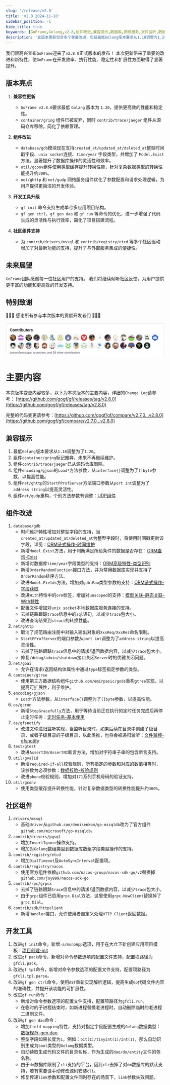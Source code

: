 ```yaml
---
slug: '/release/v2.8'
title: 'v2.8 2024-11-18'
sidebar_position: -1
hide_title: true
keywords: [GoFrame,Golang,v2.8,组件改进,兼容提示,数据库,网络服务,文件监听,数据校验,开发工具]
description: '此版本更新包含多个重要改进，包括最低Golang版本要求从1.18调整为1.20，废弃gring组件，删除jaeger组件，改进gjson参数形式，以及提高ghttp和gudp的灵活性。新特性包括数据库连接支持unix socket，支持time字段类型，gdb增加Exist方法，提升gconv转换性能，改进gvalid校验规则与gtest断言方法，增强gcron定时任务管理，并显著提升GoFrame开发工具的功能和扩展性。'
---
```



我们很高兴宣布`GoFrame`迎来了`v2.8.0`正式版本的发布！
本次更新带来了重要的改进和新特性，使`GoFrame`在开发效率、执行性能、稳定性和扩展性方面取得了显著提升。

## 版本亮点

1. **兼容性更新**
   - `GoFrame v2.8.0`要求最低 `Golang` 版本为 `1.20`，提供更高效的性能和稳定性。
   - `container/gring` 组件已被废弃，同时 `contrib/trace/jaeger` 组件从源码仓库移除，简化了依赖管理。

2. **组件改进**
   - `database/gdb`模块现在支持`created_at/updated_at/deleted_at`整型时间戳字段、`unix socket`连接、`time/year` 字段类型，并增加了 `Model.Exist` 方法，显著提升了数据库操作的灵活性和效率。
   - `util/gconv`组件使用类型缓存提升转换性能，针对复杂数据类型的转换性能提升约`300%`。
   - `net/ghttp` 和 `net/gudp` 网络服务组件优化了参数配置和请求处理逻辑，为用户提供更简洁的开发体验。

3. **开发工具升级**
   - `gf init` 命令支持生成单仓多应用项目结构。
   - `gf gen ctrl`、`gf gen dao` 和 `gf run` 等命令的优化，进一步增强了代码生成的灵活性与执行效率，简化了项目搭建流程。

4. **社区组件支持**
   - 为 `contrib/drivers/mssql` 和 `contrib/registry/etcd` 等多个社区驱动增加了对最新功能的支持，提升了与外部服务集成的便捷性。

## 未来展望

`GoFrame`团队感谢每一位社区用户的支持。
我们将继续倾听社区反馈，为用户提供更丰富的功能和更高效的开发支持。


## 特别致谢

💖💖💖 感谢所有参与本次版本的贡献开发者们 💖💖💖

![alt text](QQ_1731813654454.png)


# 主要内容

本次版本变更内容较多，以下为本次版本的主要内容，详细的`Change Log`请参考：
[https://github.com/gogf/gf/releases/tag/v2.8.0](https://github.com/gogf/gf/releases/tag/v2.8.0)

完整的代码变更请参考：[https://github.com/gogf/gf/compare/v2.7.0...v2.8.0](https://github.com/gogf/gf/compare/v2.7.0...v2.8.0)


## 兼容提示
1. 最低`Golang`版本要求从`1.18`调整为了`1.20`。
2. 组件`container/gring`标记废弃，未来不再继续维护。
3. 组件`contrib/trace/jaeger`已从源码仓库删除。
4. 组件`encoding/gjson`的`Load*`方法参数，从`interface{}`调整为了`[]byte`参数，以提高性能。
5. 组件`net/ghttp`的`StartPProfServer`方法端口参数从`port int`调整为了`address string`以提高灵活性。
6. 组件`net/gudp`重构，个别方法参数有调整：[UDP组件](../docs/组件列表/网络组件/UDP组件/UDP组件.md)

## 组件改进
1. `database/gdb`
   - 时间维护特性增加对整型字段的支持，当`created_at/updated_at/deleted_at`为整型字段时，将使用时间戳更新该字段，详见：[ORM链式操作-时间维护](../docs/核心组件/数据库ORM/ORM链式操作/ORM链式操作-时间维护/ORM链式操作-时间维护.md)
   - 新增`Model.Exist`方法，用于判断满足所给条件的数据是否存在：[ORM查询-Exist](../docs/核心组件/数据库ORM/ORM链式操作/ORM链式操作-数据查询/ORM查询-Exist.md)
   - 新增对数据库`time/year`字段类型的支持：[ORM高级特性-类型识别](../docs/核心组件/数据库ORM/ORM高级特性/ORM高级特性-类型识别.md)
   - 新增`OrderRandomFunction`接口方法，并为常用数据库实现并支持了`OrderRandom`排序方法。
   - 改进`Model.Fields`方法，增加对`gdb.Raw`类型参数的支持：[ORM链式操作-字段获取](../docs/核心组件/数据库ORM/ORM链式操作/ORM链式操作-字段获取.md)
   - 改进`With`特性中的`orm`标签，增加对`unscoped`的支持：[模型关联-静态关联-With特性](../docs/核心组件/数据库ORM/ORM链式操作/ORM链式操作-模型关联/模型关联-静态关联-With特性.md)
   - 配置文件增加对`unix socket`本地数据库服务连接的支持。
   - 去掉链路跟踪`trace`信息中的`sql`语句，以减少`trace`包大小。
   - 改进查询结果到`struct`的转换性能。
2. `net/ghttp`
   - 取消了规范路由注册中对输入输出对象的`XxxReq/XxxRes`命名限制。
   - `StartPProfServer`的端口参数从`port int`调整为了`address string`以提高灵活性。
   - 去掉了链路跟踪`trace`信息中的请求/返回数据内容，以减少`trace`包大小。
   - 修复`/debug/admin/shutdown`接口关闭`Server`时的优雅关闭问题。
3. `net/goai`
   - 允许在请求/返回结构体属性中通过`type`标签指定参数的类型。
4. `container/gtree`
   - 使用第三方数据结构组件`github.com/emirpasic/gods`重构`gtree`实现，以提高可扩展性，利于维护。
5. `encoding/gjson`
   - `Load*`方法参数，从`interface{}`调整为了`[]byte`参数，以提高性能。
6. `os/gcron`
   - 新增`StopGracefully`方法，用于等待当前正在执行的定时任务完成后再停止定时任务：[定时任务-基本使用](../docs/组件列表/系统相关/定时任务-gcron/定时任务-基本使用.md)
7. `os/gfsnotify`
   - 改进文件递归监听实现，当监听目录时，如果后续在目录中创建子级目录，或者子级目录的子级目录，以此类推，也将会被递归监听：[文件监控-gfsnotify](../docs/组件列表/系统相关/文件监控-gfsnotify/文件监控-gfsnotify.md)
8. `test/gtest`
   - 改进`AssertIN/AssertNI`断言方法，增加对字符串子串的包含断言支持。
9. `util/gvalid`
   - 新增`required-if-all`校验规则，所有指定的参数和对应的数值相等时，该参数为必须参数：[数据校验-校验规则](../docs/核心组件/数据校验/数据校验-校验规则.md)
   - 改进`phone`校验规则，增加对`171`系列手机号码的验证支持。
10. `util/gconv`
    - 使用类型缓存提升转换性能，针对复杂数据类型的转换性能提升约`300%`。

## 社区组件
1. `drivers/mssql`
   - 基础`driver`从`github.com/denisenkom/go-mssqldb`改为了官方组件`github.com/microsoft/go-mssqldb`。
2. `contrib/drivers/pgsql`
   - 增加`InsertIgnore`操作支持。
   - 增加对`Golang`数组类型到数据库数组字段类型操作的支持。
3. `contrib/registry/etcd`
   - 增加`DialTimeout`及`AutoSyncInterval`配置项。
4. `contrib/registry/nacos`
   - 使用官方组件依赖`github.com/nacos-group/nacos-sdk-go/v2`替换掉`github.com/joy999/nacos-sdk-go`
5. `contrib/rpc/grpcx`
   - 去掉了链路跟踪`trace`信息中的请求/返回数据内容，以减少`trace`包大小。
   - 由于`grpc`组件已启用`grpc.Dial`方法，这里使用`grpc.NewClient`替换掉了`grpc.Dial`。
6. `contrib/sdk/httpclient`
   - 新增`Handler`接口，允许使用者自定义处理`HTTP Client`返回数据。

## 开发工具
1. 改进`gf init`命令，新增`-a/monoApp`选项，用于在大仓下新创建应用项目模板：[项目创建-init](../docs/开发工具/项目创建-init.md)
2. 改进`gf pack`命令，新增对命令参数选项的配置文件支持，配置项路径为`gfcli.pack`。
3. 改进`gf tpl`命令，新增对命令参数选项的配置文件支持，配置项路径为`gfcli.tpl.parse`。
4. 改进`gf gen ctrl`命令，使用`AST`重新实现解析逻辑，提高生成`Go`代码文件内容的准确性，并提升该功能的可扩展性。
5. 改进`gf run`命令：
   - 新增对命令参数选项的配置文件支持，配置项路径为`gfcli.run`。
   - 在临时的子进程结束时，如新进程替换老进程时，自动删除临时的老进程二进制文件。
6. 改进`gf gen dao`命令：
   - 增加`field mapping`特性，支持对指定字段配置生成的`Golang`数据类型：[数据规范-gen dao](../docs/开发工具/代码生成-gen/数据规范-gen%20dao.md)
   - 整型字段如果长度为`1`，例如：`bit(1)/tinyint(1)/int(1)`，那么自动识别生成为`bool`类型的`Golang`数据类型。
   - 自动读取生成代码文件的目录名称，作为生成的`dao/do/entity`文件的包名称。
   - 由于`dm`数据库限制了`cli`支持的平台，因此`cli`去掉了对`dm`数据库的默认支持，若有需要请手动修改源码安装`cli`。
   - 修复传递`link`参数和配置文件同时存在的场景下，`link`参数失效问题。
